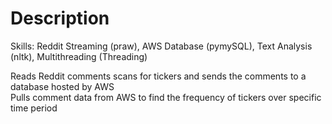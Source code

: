 # Description

Skills: Reddit Streaming (praw), AWS Database (pymySQL), Text Analysis (nltk), Multithreading (Threading)

Reads Reddit comments scans for tickers and sends the comments to a database hosted by AWS </br >
Pulls comment data from AWS to find the frequency of tickers over specific time period </br >
